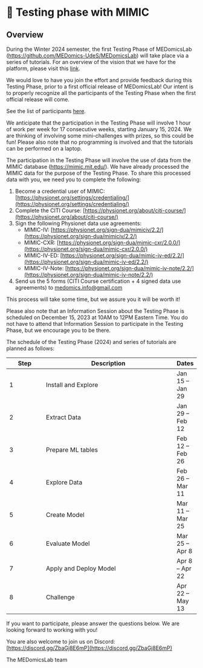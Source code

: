 # 📄 Testing phase with MIMIC

## Overview

During the Winter 2024 semester, the first Testing Phase of MEDomicsLab (https://github.com/MEDomics-UdeS/MEDomicsLab) will take place via a series of tutorials. For an overview of the vision that we have for the platform, please visit this [link](https://bit.ly/3EdkQpi).

We would love to have you join the effort and provide feedback during this Testing Phase, prior to a first official release of MEDomicsLab! Our intent is to properly recognize all the participants of the Testing Phase when the first official release will come.

See the list of participants [here](https://docs.google.com/spreadsheets/d/1w4n2gygstxnrFSzAi1LqGsxgCVYa1Odyb8vl9huu-kU/).

We anticipate that the participation in the Testing Phase will involve 1 hour of work per week for 17 consecutive weeks, starting January 15, 2024. We are thinking of involving some mini-challenges with prizes, so this could be fun! Please also note that no programming is involved and that the tutorials can be performed on a laptop.

The participation in the Testing Phase will involve the use of data from the MIMIC database (https://mimic.mit.edu/). We have already processed the MIMIC data for the purpose of the Testing Phase. To share this processed data with you, we need you to complete the following:

1. Become a credential user of MIMIC: [https://physionet.org/settings/credentialing/](https://physionet.org/settings/credentialing/)
2. Complete the CITI Course: [https://physionet.org/about/citi-course/](https://physionet.org/about/citi-course/)
3. Sign the following Physionet data use agreements:
   * MIMIC-IV: [https://physionet.org/sign-dua/mimiciv/2.2/](https://physionet.org/sign-dua/mimiciv/2.2/)
   * MIMIC-CXR: [https://physionet.org/sign-dua/mimic-cxr/2.0.0/](https://physionet.org/sign-dua/mimic-cxr/2.0.0/)
   * MIMIC-IV-ED: [https://physionet.org/sign-dua/mimic-iv-ed/2.2/](https://physionet.org/sign-dua/mimic-iv-ed/2.2/)
   * MIMIC-IV-Note: [https://physionet.org/sign-dua/mimic-iv-note/2.2/](https://physionet.org/sign-dua/mimic-iv-note/2.2/)
4. Send us the 5 forms (CITI Course certification + 4 signed data use agreements) to medomics.info@gmail.com

This process will take some time, but we assure you it will be worth it!

Please also note that an Information Session about the Testing Phase is scheduled on December 15, 2023 at 10AM to 12PM Eastern Time. You do not have to attend that Information Session to participate in the Testing Phase, but we encourage you to be there.

The schedule of the Testing Phase (2024) and series of tutorials are planned as follows:

<table><thead><tr><th width="98.33333333333331">Step</th><th width="421">Description</th><th>Dates</th></tr></thead><tbody><tr><td>1</td><td>Install and Explore</td><td>Jan 15 – Jan 29</td></tr><tr><td>2</td><td>Extract Data</td><td>Jan 29 – Feb 12</td></tr><tr><td>3</td><td>Prepare ML tables</td><td>Feb 12 – Feb 26</td></tr><tr><td>4</td><td>Explore Data</td><td>Feb 26 – Mar 11</td></tr><tr><td>5</td><td>Create Model</td><td>Mar 11 – Mar 25</td></tr><tr><td>6</td><td>Evaluate Model</td><td>Mar 25 – Apr 8</td></tr><tr><td>7</td><td>Apply and Deploy Model</td><td>Apr 8 – Apr 22</td></tr><tr><td>8</td><td>Challenge</td><td>Apr 22 – May 13</td></tr></tbody></table>

If you want to participate, please answer the questions below. We are looking forward to working with you!

You are also welcome to join us on Discord: [https://discord.gg/ZbaGj8E6mP](https://discord.gg/ZbaGj8E6mP)

The MEDomicsLab team
